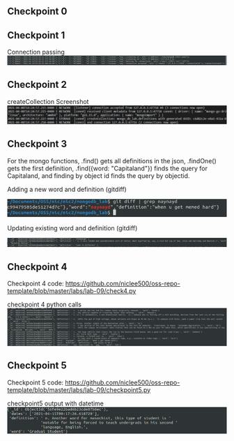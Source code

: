 ## Checkpoint 0


## Checkpoint 1
Connection passing
![alt text](https://github.com/niclee500/oss-repo-template/blob/master/labs/lab-09/Selection_001.png)

## Checkpoint 2
createCollection Screenshot
![alt text](https://github.com/niclee500/oss-repo-template/blob/master/labs/lab-09/Selection_007.png)

## Checkpoint 3
For the mongo functions, .find() gets all definitions in the json, .findOne() gets the first definition, .find({word: "Capitaland"}) finds the query for Capitaland,
and finding by object id finds the query by objectid.

Adding a new word and definition (gitdiff)

![alt text](https://github.com/niclee500/oss-repo-template/blob/master/labs/lab-09/Selection_002.png)

Updating existing word and definition (gitdiff)

![alt text](https://github.com/niclee500/oss-repo-template/blob/master/labs/lab-09/Selection_003.png)

## Checkpoint 4
Checkpoint 4 code:
https://github.com/niclee500/oss-repo-template/blob/master/labs/lab-09/check4.py

checkpoint 4 python calls
![alt text](https://github.com/niclee500/oss-repo-template/blob/master/labs/lab-09/Selection_005.png)

## Checkpoint 5
Checkpoint 5 code:
https://github.com/niclee500/oss-repo-template/blob/master/labs/lab-09/checkpoint5.py

checkpoint5 output with datetime
![alt text](https://github.com/niclee500/oss-repo-template/blob/master/labs/lab-09/Selection_006.png)
